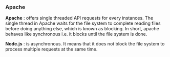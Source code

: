 ### Apache

**Apache** : offers single threaded API requests for every instances. The single thread in Apache waits for the file system to complete reading files before doing anything else, which is known as blocking. In short, apache behaves like synchronous i.e. it blocks until the file system is done.

**Node.js** : is asynchronous. It means that it does not block the file system to process multiple requests at the same time.

